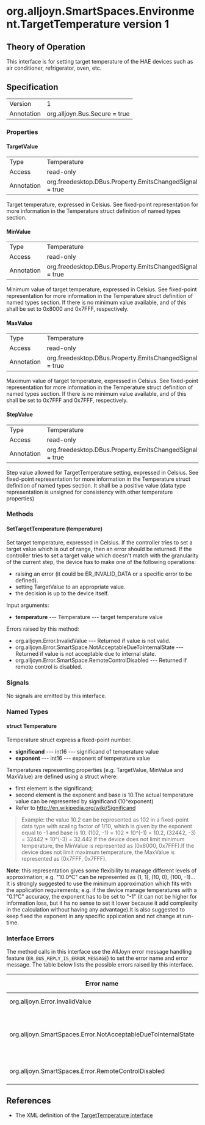 # org.alljoyn.SmartSpaces.Environment.TargetTemperature version 1

## Theory of Operation
This interface is for setting target temperature of the HAE devices such as air
conditioner, refrigerator, oven, etc.

## Specification

|            |                                                                |
|------------|----------------------------------------------------------------|
| Version    | 1                                                              |
| Annotation | org.alljoyn.Bus.Secure = true                                  |

### Properties

#### TargetValue

|            |                                                                |
|------------|----------------------------------------------------------------|
| Type       | Temperature                                                    |
| Access     | read-only                                                      |
| Annotation | org.freedesktop.DBus.Property.EmitsChangedSignal = true        |

Target temperature, expressed in Celsius.
See fixed-point representation for more information in the Temperature struct
definition of named types section.

#### MinValue

|            |                                                                |
|------------|----------------------------------------------------------------|
| Type       | Temperature                                                    |
| Access     | read-only                                                      |
| Annotation | org.freedesktop.DBus.Property.EmitsChangedSignal = true        |

Minimum value of target temperature, expressed in Celsius.
See fixed-point representation for more information in the Temperature struct
definition of named types section. If there is no minimum value available,
<significand> and <exponent> of this shall be set to 0x8000 and 0x7FFF,
respectively.

#### MaxValue

|            |                                                                |
|------------|----------------------------------------------------------------|
| Type       | Temperature                                                    |
| Access     | read-only                                                      |
| Annotation | org.freedesktop.DBus.Property.EmitsChangedSignal = true        |

Maximum value of target temperature, expressed in Celsius.
See fixed-point representation for more information in the Temperature struct
definition of named types section. If there is no minimum value available, and
of this shall be set to 0x7FFF and 0x7FFF, respectively.

#### StepValue

|            |                                                                |
|------------|----------------------------------------------------------------|
| Type       | Temperature                                                    |
| Access     | read-only                                                      |
| Annotation | org.freedesktop.DBus.Property.EmitsChangedSignal = true        |

Step value allowed for TargetTemperature setting, expressed in Celsius.
See fixed-point representation for more information in the Temperature struct
definition of named types section. It shall be a positive value (data type
representation is unsigned for consistency with other temperature properties)

### Methods

#### SetTargetTemperature (temperature)

Set target temperature, expressed in Celsius. If the controller tries to set
a target value which is out of range, then an error should be returned. If the
controller tries to set a target value which doesn't match with the granularity
of the current step, the device has to make one of the following operations:

  * raising an error (it could be ER_INVALID_DATA or a specific error to be
  defined).
  * setting TargetValue to an appropriate value.
  * the decision is up to the device itself.

Input arguments:

  * **temperature** --- Temperature --- target temperature value

Errors raised by this method:

  * org.alljoyn.Error.InvalidValue --- Returned if value is not valid.
  * org.alljoyn.Error.SmartSpace.NotAcceptableDueToInternalState --- Returned if
  value is not acceptable due to internal state.
  * org.alljoyn.Error.SmartSpace.RemoteControlDisabled --- Returned if remote
  control is disabled.

### Signals

No signals are emitted by this interface.

### Named Types

#### struct Temperature

Temperature struct express a fixed-point number.

  * **significand** --- int16 --- significand of temperature value
  * **exponent** --- int16 --- exponent of temperature value

Temperatures representing properties (e.g. TargetValue, MinValue and MaxValue)
are defined using a struct where:
  * first element is the significand;
  * second element is the exponent and base is 10.The actual temperature value
  can be represented by significand (10^exponent)
  * Refer to http://en.wikipedia.org/wiki/Significand

> Example:
> the value 10.2 can be represented as 102 in a fixed-point data type with
> scaling factor of 1/10, which is given by the exponent equal to -1 and
> base is 10.
> (102, -1) = 102 \* 10^(-1) = 10.2, (32442, -3) = 32442 \* 10^(-3) = 32.442
> If the device does not limit minimum temperature, the MinValue is represented
> as (0x8000, 0x7FFF).If the device does not limit maximum temperature, the
> MaxValue is represented as (0x7FFF, 0x7FFF).

**Note**: this representation gives some flexibility to manage different levels
of approximation; e.g. "10.0°C" can be represented as (1, 1), (10, 0), (100, -1)...
It is strongly suggested to use the minimum approximation which fits with the
application requirements; e.g. if the device manage temperatures with a "0.1°C"
accuracy, the exponent has to be set to "-1" (it can not be higher for
information loss, but it ha no sense to set it lower because it add complexity
in the calculation without having any advantage).It is also suggested to keep
fixed the exponent in any specific application and not change at run-time.

### Interface Errors

The method calls in this interface use the AllJoyn error message handling
feature (`ER_BUS_REPLY_IS_ERROR_MESSAGE`) to set the error name and error
message. The table below lists the possible errors raised by this interface.

| Error name                                                    | Error message                                      |
|---------------------------------------------------------------|----------------------------------------------------|
| org.alljoyn.Error.InvalidValue                                | Invalid value                                      |
| org.alljoyn.SmartSpaces.Error.NotAcceptableDueToInternalState | The value is not acceptable due to internal state  |
| org.alljoyn.SmartSpaces.Error.RemoteControlDisabled           | Remote control disabled                            |

## References

  * The XML definition of the [TargetTemperature interface](TargetTemperature-v1.xml)
